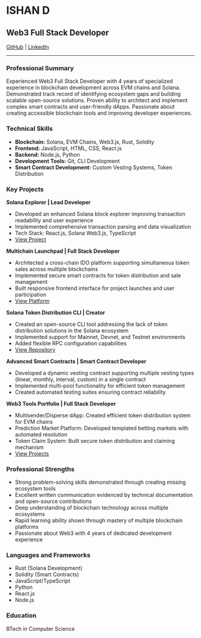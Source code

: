 # ISHAN D
## Web3 Full Stack Developer
[GitHub](https://github.com/parzivalishan) | [LinkedIn](https://www.linkedin.com/in/a-m-180a55258/)

---

### Professional Summary
Experienced Web3 Full Stack Developer with 4 years of specialized experience in blockchain development across EVM chains and Solana. Demonstrated track record of identifying ecosystem gaps and building scalable open-source solutions. Proven ability to architect and implement complex smart contracts and user-friendly dApps. Passionate about creating accessible blockchain tools and improving developer experiences.

### Technical Skills
- **Blockchain:** Solana, EVM Chains, Web3.js, Rust, Solidity
- **Frontend:** JavaScript, HTML, CSS, React.js
- **Backend:** Node.js, Python
- **Development Tools:** Git, CLI Development
- **Smart Contract Development:** Custom Vesting Systems, Token Distribution

### Key Projects

**Solana Explorer | Lead Developer**
- Developed an enhanced Solana block explorer improving transaction readability and user experience
- Implemented comprehensive transaction parsing and data visualization
- Tech Stack: React.js, Solana Web3.js, TypeScript
- [View Project](https://sol-explorer.vercel.app/3887XsGkKZKg3cgy4cXKnHKeJSQgeLDACmf5Hdijr329vcRSdaV4gZDHNpaT63NRssaWErAND3ftRvvcpTbRZPAa)

**Multichain Launchpad | Full Stack Developer**
- Architected a cross-chain IDO platform supporting simultaneous token sales across multiple blockchains
- Implemented secure smart contracts for token distribution and sale management
- Built responsive frontend interface for project launches and user participation
- [View Platform](https://newsuper.vercel.app/)

**Solana Token Distribution CLI | Creator**
- Created an open-source CLI tool addressing the lack of token distribution solutions in the Solana ecosystem
- Implemented support for Mainnet, Devnet, and Testnet environments
- Added flexible RPC configuration capabilities
- [View Repository](https://github.com/Superchain-exchange/Multisender)

**Advanced Smart Contracts | Smart Contract Developer**
- Developed a dynamic vesting contract supporting multiple vesting types (linear, monthly, interval, custom) in a single contract
- Implemented multi-pool functionality for efficient token management
- Created automated testing suites ensuring contract reliability

**Web3 Tools Portfolio | Full Stack Developer**
- Multisender/Disperse dApp: Created efficient token distribution system for EVM chains
- Prediction Market Platform: Developed templated betting markets with automated resolution
- Token Claim System: Built secure token distribution and claiming mechanism
- [View Projects](https://newsuper.vercel.app/)

### Professional Strengths
- Strong problem-solving skills demonstrated through creating missing ecosystem tools
- Excellent written communication evidenced by technical documentation and open-source contributions
- Deep understanding of blockchain technology across multiple ecosystems
- Rapid learning ability shown through mastery of multiple blockchain platforms
- Passionate about Web3 with 4 years of dedicated development experience

### Languages and Frameworks
- Rust (Solana Development)
- Solidity (Smart Contracts)
- JavaScript/TypeScript
- Python
- React.js
- Node.js

### Education
BTech in Computer Science
